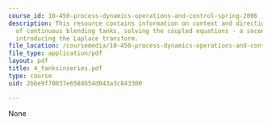 ```yaml
---
course_id: 10-450-process-dynamics-operations-and-control-spring-2006
description: This resource contains information on context and direction, math model
  of continuous blending tanks, solving the coupled equations - a second-order system,
  introducing the Laplace transform.
file_location: /coursemedia/10-450-process-dynamics-operations-and-control-spring-2006/2bbe9f70037e6584b54d043a3c843300_4_tanksinseries.pdf
file_type: application/pdf
layout: pdf
title: 4_tanksinseries.pdf
type: course
uid: 2bbe9f70037e6584b54d043a3c843300

---
```

None